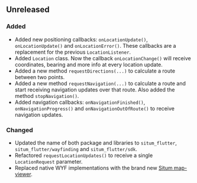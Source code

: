 ## Unreleased

### Added
* Added new positioning callbacks: `onLocationUpdate()`, `onLocationUpdate()` and `onLocationError()`. These
  callbacks are a replacement for the previous `LocationListener`.
* Added `Location` class. Now the callback `onLocationChange()` will receive coordinates, bearing
  and more info at every location update.
* Added a new method `requestDirections(...)` to calculate a route between two points.
* Added a new method `requestNavigation(...)` to calculate a route and start receiving navigation updates over that route. Also added the method `stopNavigation()`.
* Added navigation callbacks: `onNavigationFinished()`, `onNavigationProgress()` and `onNavigationOutOfRoute()` to receive navigation updates.


### Changed
* Updated the name of both package and libraries to `situm_flutter`, `situm_flutter/wayfinding` and `situm_flutter/sdk`.
* Refactored `requestLocationUpdates()` to receive a single `LocationRequest` parameter.
* Replaced native WYF implementations with the brand new [Situm map-viewer](https://situm.com/docs/map-viewer-quickstart-guide/).
